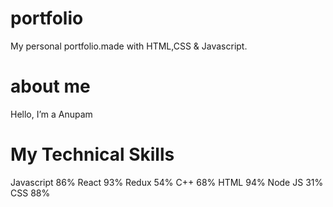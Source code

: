 # portfolio
My personal portfolio.made with HTML,CSS & Javascript.
# about me
Hello, I’m a Anupam 
# My Technical Skills 
Javascript
86%
React
93%
Redux
54%
C++
68%
HTML
94%
Node JS
31%
CSS
88%

